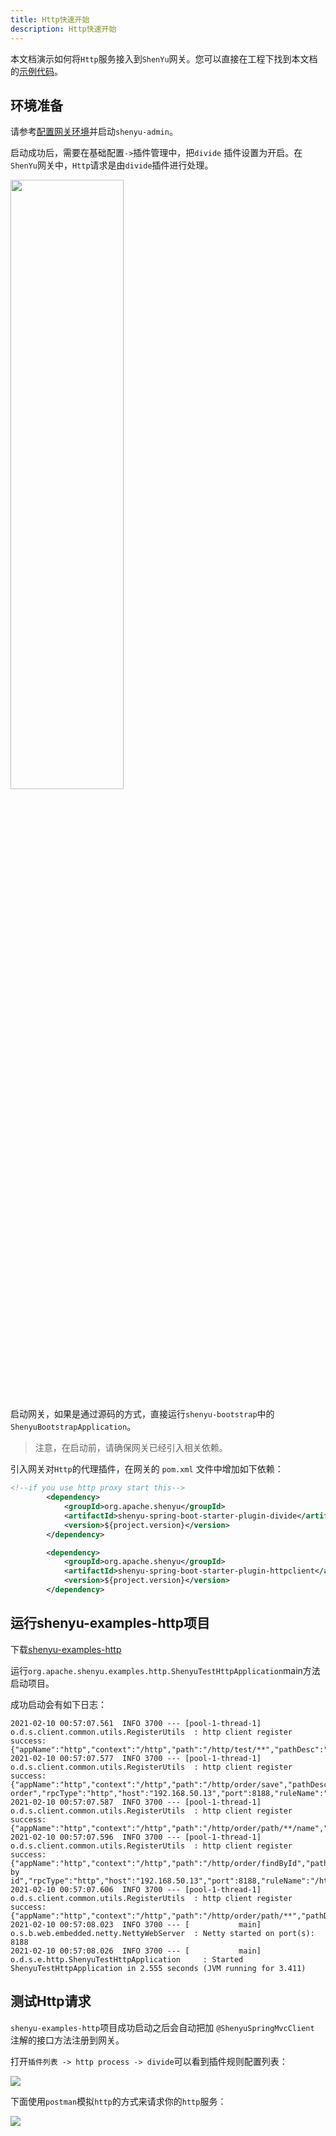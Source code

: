 ```yaml
---
title: Http快速开始
description: Http快速开始
---
```


本文档演示如何将`Http`服务接入到`ShenYu`网关。您可以直接在工程下找到本文档的[示例代码](https://github.com/apache/incubator-shenyu/tree/master/shenyu-examples/shenyu-examples-http)。

## 环境准备

请参考[配置网关环境](../shenyu-set-up)并启动`shenyu-admin`。

启动成功后，需要在基础配置`->`插件管理中，把`divide` 插件设置为开启。在`ShenYu`网关中，`Http`请求是由`divide`插件进行处理。


<img src="/img/shenyu/quick-start/http/http-plugin-enable.png" width="60%" height="50%" />


启动网关，如果是通过源码的方式，直接运行`shenyu-bootstrap`中的`ShenyuBootstrapApplication`。

> 注意，在启动前，请确保网关已经引入相关依赖。

引入网关对`Http`的代理插件，在网关的 `pom.xml` 文件中增加如下依赖：

```xml
<!--if you use http proxy start this-->
        <dependency>
            <groupId>org.apache.shenyu</groupId>
            <artifactId>shenyu-spring-boot-starter-plugin-divide</artifactId>
            <version>${project.version}</version>
        </dependency>

        <dependency>
            <groupId>org.apache.shenyu</groupId>
            <artifactId>shenyu-spring-boot-starter-plugin-httpclient</artifactId>
            <version>${project.version}</version>
        </dependency>
```


## 运行shenyu-examples-http项目

下载[shenyu-examples-http](https://github.com/apache/incubator-shenyu/tree/master/shenyu-examples/shenyu-examples-http)

运行`org.apache.shenyu.examples.http.ShenyuTestHttpApplication`main方法启动项目。

成功启动会有如下日志：
```shell
2021-02-10 00:57:07.561  INFO 3700 --- [pool-1-thread-1] o.d.s.client.common.utils.RegisterUtils  : http client register success: {"appName":"http","context":"/http","path":"/http/test/**","pathDesc":"","rpcType":"http","host":"192.168.50.13","port":8188,"ruleName":"/http/test/**","enabled":true,"registerMetaData":false} 
2021-02-10 00:57:07.577  INFO 3700 --- [pool-1-thread-1] o.d.s.client.common.utils.RegisterUtils  : http client register success: {"appName":"http","context":"/http","path":"/http/order/save","pathDesc":"Save order","rpcType":"http","host":"192.168.50.13","port":8188,"ruleName":"/http/order/save","enabled":true,"registerMetaData":false} 
2021-02-10 00:57:07.587  INFO 3700 --- [pool-1-thread-1] o.d.s.client.common.utils.RegisterUtils  : http client register success: {"appName":"http","context":"/http","path":"/http/order/path/**/name","pathDesc":"","rpcType":"http","host":"192.168.50.13","port":8188,"ruleName":"/http/order/path/**/name","enabled":true,"registerMetaData":false} 
2021-02-10 00:57:07.596  INFO 3700 --- [pool-1-thread-1] o.d.s.client.common.utils.RegisterUtils  : http client register success: {"appName":"http","context":"/http","path":"/http/order/findById","pathDesc":"Find by id","rpcType":"http","host":"192.168.50.13","port":8188,"ruleName":"/http/order/findById","enabled":true,"registerMetaData":false} 
2021-02-10 00:57:07.606  INFO 3700 --- [pool-1-thread-1] o.d.s.client.common.utils.RegisterUtils  : http client register success: {"appName":"http","context":"/http","path":"/http/order/path/**","pathDesc":"","rpcType":"http","host":"192.168.50.13","port":8188,"ruleName":"/http/order/path/**","enabled":true,"registerMetaData":false} 
2021-02-10 00:57:08.023  INFO 3700 --- [           main] o.s.b.web.embedded.netty.NettyWebServer  : Netty started on port(s): 8188
2021-02-10 00:57:08.026  INFO 3700 --- [           main] o.d.s.e.http.ShenyuTestHttpApplication     : Started ShenyuTestHttpApplication in 2.555 seconds (JVM running for 3.411) 
```



## 测试Http请求
`shenyu-examples-http`项目成功启动之后会自动把加 `@ShenyuSpringMvcClient` 注解的接口方法注册到网关。

打开`插件列表 -> http process -> divide`可以看到插件规则配置列表：

![](/img/shenyu/quick-start/http/rule-list.png)

下面使用`postman`模拟`http`的方式来请求你的`http`服务：

![](/img/shenyu/quick-start/http/postman-test.png)

